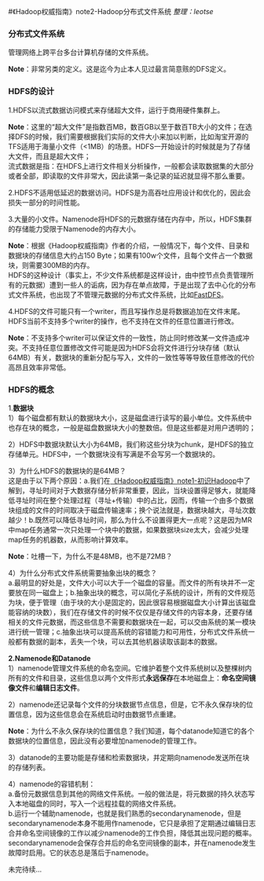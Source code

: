 #《Hadoop权威指南》note2-Hadoop分布式文件系统
_整理：leotse_

### 分布式文件系统
管理网络上跨平台多台计算机存储的文件系统。

**Note**：非常另类的定义。这是迄今为止本人见过最言简意赅的DFS定义。

### HDFS的设计

1.HDFS以流式数据访问模式来存储超大文件，运行于商用硬件集群上。

**Note**：这里的“超大文件”是指数百MB，数百GB以至于数百TB大小的文件；在选择DFS的时候，我们需要根据我们实际的文件大小来加以判断，比如淘宝开源的TFS适用于海量小文件（<1MB）的场景。HDFS一开始设计的时候就是为了存储大文件，而且是超大文件；  
流式数据是指：在HDFS上进行文件相关分析操作，一般都会读取数据集的大部分或者全部，即读取的文件非常大，因此读第一条记录的延迟就显得不那么重要。

2.HDFS不适用低延迟的数据访问。HDFS是为高吞吐应用设计和优化的，因此会损失一部分的时间性能。

3.大量的小文件。Namenode将HDFS的元数据存储在内存中，所以，HDFS集群的存储能力受限于Namenode的内存大小。

**Note**：根据《Hadoop权威指南》作者的介绍，一般情况下，每个文件、目录和数据块的存储信息大约占150 Byte；如果有100w个文件，且每个文件占一个数据块，则需要300MB的内存。  
HDFS的这种设计（事实上，不少文件系统都是这样设计，由中控节点负责管理所有的元数据）遭到一些人的诟病，因为存在单点故障，于是出现了去中心化的分布式文件系统，也出现了不管理元数据的分布式文件系统，比如[FastDFS](https://github.com/leotse90/blogs/blob/master/FastDFS%E6%A6%82%E8%A7%88.md)。

4.HDFS的文件可能只有一个writer，而且写操作总是将数据追加在文件末尾。HDFS当前不支持多个writer的操作，也不支持在文件的任意位置进行修改。

**Note**：不支持多个writer可以保证文件的一致性，防止同时修改某一文件造成冲突。不支持任意位置修改文件可能是因为HDFS会将文件进行分块存储（默认64MB）有关，数据块的重新分配与写入，文件的一致性等等导致任意修改的代价高昂且效率非常低。  

### HDFS的概念

1.**数据块**  
1）每个磁盘都有默认的数据块大小，这是磁盘进行读写的最小单位。文件系统中也存在块的概念，一般是磁盘数据块大小的整数倍。但是这些都是对用户透明的；

2）HDFS中数据块默认大小为64MB，我们称这些分块为chunk，是HDFS的独立存储单元。HDFS中，一个数据块没有写满是不会写另一个数据块的。

3）为什么HDFS的数据块的是64MB？  
这是由于以下两个原因：a.我们在[《Hadoop权威指南》note1-初识Hadoop](https://github.com/leotse90/SparkNotes/blob/master/%E3%80%8AHadoop%E6%9D%83%E5%A8%81%E6%8C%87%E5%8D%97%E3%80%8Bnote1-%E5%88%9D%E8%AF%86Hadoop.md)中了解到，寻址时间对于大数据存储分析非常重要，因此，当块设置得足够大，就能降低寻址时间在整个处理过程（寻址+传输）中的占比，因而，传输一个由多个数据块组成的文件的时间取决于磁盘传输速率；换个说法就是，数据块越大，寻址次数越少！b.既然可以降低寻址时间，那么为什么不设置得更大一点呢？这是因为MR中map任务通常一次只处理一个块中的数据，如果数据块size太大，会减少处理map任务的机器数，从而影响计算效率。

**Note**：吐槽一下，为什么不是48MB，也不是72MB？

4）为什么分布式文件系统需要抽象出块的概念？  
a.最明显的好处是，文件大小可以大于一个磁盘的容量。而文件的所有块并不一定要放在同一磁盘上；b.抽象出块的概念，可以简化子系统的设计，所有的文件规范为块，便于管理（由于块的大小是固定的，因此很容易根据磁盘大小计算出该磁盘能容纳的块数），我们在存储文件的时候不仅仅是存储文件的内容本身，还要存储相关的文件元数据，而这些信息不需要和数据块在一起，可以交由系统的某一模块进行统一管理；c.抽象出块可以提高系统的容错能力和可用性，分布式文件系统一般都有数据的副本，丢失一个块，可以去其他机器读取该副本的数据。


**2.Namenode和Datanode**  
1）namenode管理文件系统的命名空间。它维护着整个文件系统树以及整棵树内所有的文件和目录，这些信息以两个文件形式**永远保存**在本地磁盘上：**命名空间镜像文件**和**编辑日志文件**。

2）namenode还记录每个文件的分块数据节点信息，但是，它不永久保存块的位置信息，因为这些信息会在系统启动时由数据节点重建。

**Note**：为什么不永久保存块的位置信息？我们知道，每个datanode知道它的各个数据块的位置信息，因此没有必要增加namenode的管理工作。

3）datanode的主要功能是存储和检索数据块，并定期向namenode发送所在块的存储列表。

4）namenode的容错机制：  
a.备份元数据信息到其他的网络文件系统。一般的做法是，将元数据的持久状态写入本地磁盘的同时，写入一个远程挂载的网络文件系统。  
b.运行一个辅助namenode，也就是我们熟悉的secondarynamenode，但是secondarynamenode本身不能用作namenode，它只是承担了定期通过编辑日志合并命名空间镜像的工作以减少namenode的工作负担，降低其出现问题的概率。secondarynamenode会保存合并后的命名空间镜像的副本，并在namenode发生故障时启用。它的状态总是落后于namenode。




未完待续...